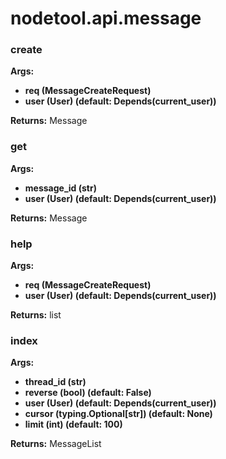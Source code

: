 # nodetool.api.message

### create

**Args:**
- **req (MessageCreateRequest)**
- **user (User) (default: Depends(current_user))**

**Returns:** Message

### get

**Args:**
- **message_id (str)**
- **user (User) (default: Depends(current_user))**

**Returns:** Message

### help

**Args:**
- **req (MessageCreateRequest)**
- **user (User) (default: Depends(current_user))**

**Returns:** list

### index

**Args:**
- **thread_id (str)**
- **reverse (bool) (default: False)**
- **user (User) (default: Depends(current_user))**
- **cursor (typing.Optional[str]) (default: None)**
- **limit (int) (default: 100)**

**Returns:** MessageList

